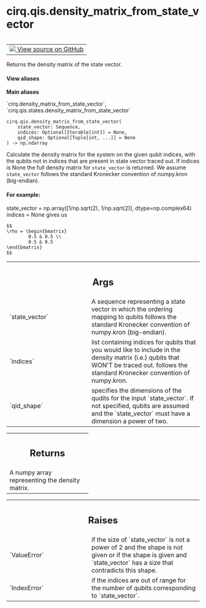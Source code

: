 <div itemscope itemtype="http://developers.google.com/ReferenceObject">
<meta itemprop="name" content="cirq.qis.density_matrix_from_state_vector" />
<meta itemprop="path" content="Stable" />
</div>

# cirq.qis.density_matrix_from_state_vector

<!-- Insert buttons and diff -->

<table class="tfo-notebook-buttons tfo-api" align="left">

<td>
  <a target="_blank" href="https://github.com/quantumlib/cirq/tree/master/cirq/qis/states.py">
    <img src="https://www.tensorflow.org/images/GitHub-Mark-32px.png" />
    View source on GitHub
  </a>
</td>
</table>



Returns the density matrix of the state vector.

<section class="expandable">
  <h4 class="showalways">View aliases</h4>
  <p>
<b>Main aliases</b>
<p>`cirq.density_matrix_from_state_vector`, `cirq.qis.states.density_matrix_from_state_vector`</p>
</p>
</section>

<pre class="devsite-click-to-copy prettyprint lang-py tfo-signature-link">
<code>cirq.qis.density_matrix_from_state_vector(
    state_vector: Sequence,
    indices: Optional[Iterable[int]] = None,
    qid_shape: Optional[Tuple[int, ...]] = None
) -> np.ndarray
</code></pre>



<!-- Placeholder for "Used in" -->

Calculate the density matrix for the system on the given qubit indices,
with the qubits not in indices that are present in state vector traced out.
If indices is None the full density matrix for `state_vector` is returned.
We assume `state_vector` follows the standard Kronecker convention of
numpy.kron (big-endian).

#### For example:


state_vector = np.array([1/np.sqrt(2), 1/np.sqrt(2)], dtype=np.complex64)
indices = None
gives us

    $$
    \rho = \begin{bmatrix}
            0.5 & 0.5 \\
            0.5 & 0.5
    \end{bmatrix}
    $$

<!-- Tabular view -->
 <table class="responsive fixed orange">
<colgroup><col width="214px"><col></colgroup>
<tr><th colspan="2"><h2 class="add-link">Args</h2></th></tr>

<tr>
<td>
`state_vector`
</td>
<td>
A sequence representing a state vector in which
the ordering mapping to qubits follows the standard Kronecker
convention of numpy.kron (big-endian).
</td>
</tr><tr>
<td>
`indices`
</td>
<td>
list containing indices for qubits that you would like
to include in the density matrix (i.e.) qubits that WON'T
be traced out. follows the standard Kronecker convention of
numpy.kron.
</td>
</tr><tr>
<td>
`qid_shape`
</td>
<td>
specifies the dimensions of the qudits for the input
`state_vector`.  If not specified, qubits are assumed and the
`state_vector` must have a dimension a power of two.
</td>
</tr>
</table>



<!-- Tabular view -->
 <table class="responsive fixed orange">
<colgroup><col width="214px"><col></colgroup>
<tr><th colspan="2"><h2 class="add-link">Returns</h2></th></tr>
<tr class="alt">
<td colspan="2">
A numpy array representing the density matrix.
</td>
</tr>

</table>



<!-- Tabular view -->
 <table class="responsive fixed orange">
<colgroup><col width="214px"><col></colgroup>
<tr><th colspan="2"><h2 class="add-link">Raises</h2></th></tr>

<tr>
<td>
`ValueError`
</td>
<td>
if the size of `state_vector` is not a power of 2 and the
shape is not given or if the shape is given and `state_vector`
has a size that contradicts this shape.
</td>
</tr><tr>
<td>
`IndexError`
</td>
<td>
if the indices are out of range for the number of qubits
corresponding to `state_vector`.
</td>
</tr>
</table>

